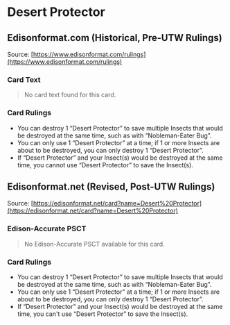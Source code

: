 # Desert Protector

## Edisonformat.com (Historical, Pre-UTW Rulings)

Source: [https://www.edisonformat.com/rulings](https://www.edisonformat.com/rulings)

### Card Text

> No card text found for this card.

### Card Rulings

*   You can destroy 1 “Desert Protector” to save multiple Insects that would be destroyed at the same time, such as with “Nobleman-Eater Bug”.
*   You can only use 1 “Desert Protector” at a time; if 1 or more Insects are about to be destroyed, you can only destroy 1 “Desert Protector”.
*   If “Desert Protector” and your Insect(s) would be destroyed at the same time, you cannot use “Desert Protector” to save the Insect(s).

## Edisonformat.net (Revised, Post-UTW Rulings)

Source: [https://edisonformat.net/card?name=Desert%20Protector](https://edisonformat.net/card?name=Desert%20Protector)

### Edison-Accurate PSCT

> No Edison-Accurate PSCT available for this card.

### Card Rulings

*   You can destroy 1 “Desert Protector” to save multiple Insects that would be destroyed at the same time, such as with “Nobleman-Eater Bug”.
*   You can only use 1 “Desert Protector” at a time; if 1 or more Insects are about to be destroyed, you can only destroy 1 “Desert Protector”.
*   If “Desert Protector” and your Insect(s) would be destroyed at the same time, you can't use “Desert Protector” to save the Insect(s).
            